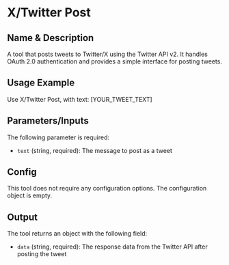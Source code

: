 # X/Twitter Post

## Name & Description
A tool that posts tweets to Twitter/X using the Twitter API v2. It handles OAuth 2.0 authentication and provides a simple interface for posting tweets.

## Usage Example
Use X/Twitter Post, with text: [YOUR_TWEET_TEXT]

## Parameters/Inputs
The following parameter is required:
- `text` (string, required): The message to post as a tweet

## Config
This tool does not require any configuration options. The configuration object is empty.

## Output
The tool returns an object with the following field:
- `data` (string, required): The response data from the Twitter API after posting the tweet
